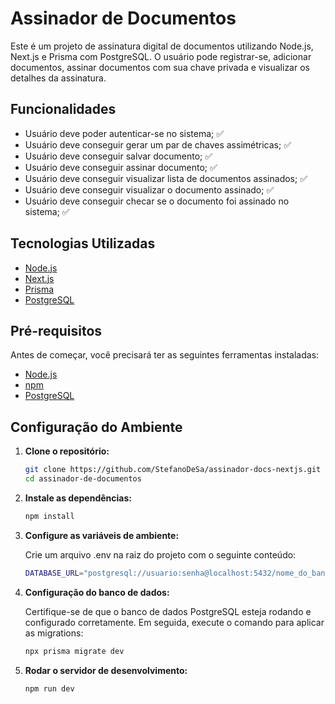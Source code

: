 # Assinador de Documentos

Este é um projeto de assinatura digital de documentos utilizando Node.js, Next.js e Prisma com PostgreSQL. O usuário pode registrar-se, adicionar documentos, assinar documentos com sua chave privada e visualizar os detalhes da assinatura.

## Funcionalidades

- Usuário deve poder autenticar-se no sistema; ✅
- Usuário deve conseguir gerar um par de chaves assimétricas; ✅
- Usuário deve conseguir salvar documento; ✅
- Usuário deve conseguir assinar documento; ✅
- Usuário deve conseguir visualizar lista de documentos assinados; ✅
- Usuário deve conseguir visualizar o documento assinado; ✅
- Usuário deve conseguir checar se o documento foi assinado no sistema; ✅

## Tecnologias Utilizadas

- [Node.js](https://nodejs.org/)
- [Next.js](https://nextjs.org/)
- [Prisma](https://www.prisma.io/)
- [PostgreSQL](https://www.postgresql.org/)

## Pré-requisitos

Antes de começar, você precisará ter as seguintes ferramentas instaladas:

- [Node.js](https://nodejs.org/)
- [npm](https://www.npmjs.com/)
- [PostgreSQL](https://www.postgresql.org/)

## Configuração do Ambiente

1. **Clone o repositório:**

   ```bash
   git clone https://github.com/StefanoDeSa/assinador-docs-nextjs.git
   cd assinador-de-documentos

2. **Instale as dependências:**

    ```bash
   npm install

3. **Configure as variáveis de ambiente:**
   
   Crie um arquivo .env na raiz do projeto com o seguinte conteúdo:
   ```bash
   DATABASE_URL="postgresql://usuario:senha@localhost:5432/nome_do_banco?schema=public"

5. **Configuração do banco de dados:**
   
   Certifique-se de que o banco de dados PostgreSQL esteja rodando e configurado corretamente. Em seguida, execute o comando para aplicar as migrations:
   ```bash
   npx prisma migrate dev

6. **Rodar o servidor de desenvolvimento:**

    ```bash
   npm run dev

